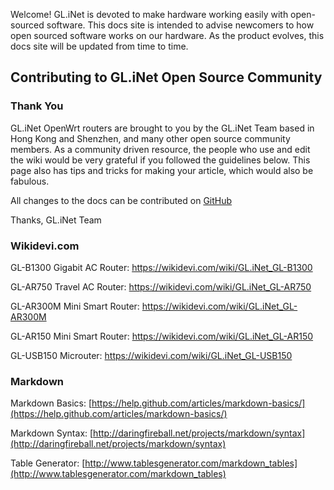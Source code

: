 Welcome! GL.iNet is devoted to make hardware working easily with open-sourced software. This docs site is intended to advise newcomers to how open sourced software works on our hardware. As the product evolves, this docs site will be updated from time to time.



## Contributing to GL.iNet Open Source Community

### Thank You

GL.iNet OpenWrt routers are brought to you by the GL.iNet Team based in Hong Kong and Shenzhen, and many other open source community members. As a community driven resource, the people who use and edit the wiki would be very grateful if you followed the guidelines below. This page also has tips and tricks for making your article, which would also be fabulous.

All changes to the docs can be contributed on [GitHub](https://github.com/gl-inet/docs/) 

Thanks,
GL.iNet Team

### Wikidevi.com

GL-B1300 Gigabit AC Router: https://wikidevi.com/wiki/GL.iNet_GL-B1300

GL-AR750 Travel AC Router: https://wikidevi.com/wiki/GL.iNet_GL-AR750

GL-AR300M Mini Smart Router: https://wikidevi.com/wiki/GL.iNet_GL-AR300M

GL-AR150 Mini Smart Router: https://wikidevi.com/wiki/GL.iNet_GL-AR150

GL-USB150 Microuter: https://wikidevi.com/wiki/GL.iNet_GL-USB150



### Markdown

Markdown Basics: [https://help.github.com/articles/markdown-basics/](https://help.github.com/articles/markdown-basics/)

Markdown Syntax: [http://daringfireball.net/projects/markdown/syntax](http://daringfireball.net/projects/markdown/syntax)

Table Generator: [http://www.tablesgenerator.com/markdown_tables](http://www.tablesgenerator.com/markdown_tables)